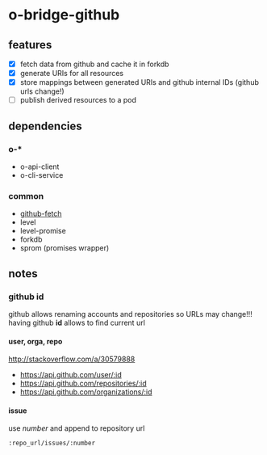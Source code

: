 # o-bridge-github

## features

* [x] fetch data from github and cache it in forkdb
* [x] generate URIs for all resources
* [x] store mappings between generated URIs and github internal IDs (github urls change!)
* [ ] publish derived resources to a pod

## dependencies

### o-*
* o-api-client
* o-cli-service

### common
* [github-fetch](https://github.com/hackers4peace/github-fetch)
* level
 * level-promise
* forkdb
 * sprom (promises wrapper)

## notes

### github id

github allows renaming accounts and repositories so URLs may change!!!
having github **id** allows to find current url

#### user, orga, repo

http://stackoverflow.com/a/30579888

* https://api.github.com/user/:id
* https://api.github.com/repositories/:id
* https://api.github.com/organizations/:id

#### issue

use *number* and append to repository url

`:repo_url/issues/:number`
